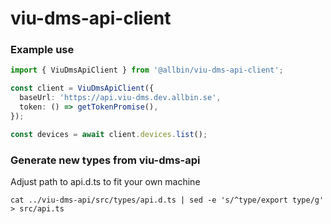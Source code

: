 # viu-dms-api-client

### Example use
```typescript
import { ViuDmsApiClient } from '@allbin/viu-dms-api-client';

const client = ViuDmsApiClient({
  baseUrl: 'https://api.viu-dms.dev.allbin.se',
  token: () => getTokenPromise(),
});

const devices = await client.devices.list();
```


### Generate new types from viu-dms-api

Adjust path to api.d.ts to fit your own machine

```cat ../viu-dms-api/src/types/api.d.ts | sed -e 's/^type/export type/g' > src/api.ts```
